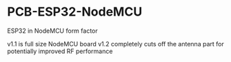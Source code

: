 # PCB-ESP32-NodeMCU

ESP32 in NodeMCU form factor

v1.1 is full size NodeMCU board
v1.2 completely cuts off the antenna part for potentially improved RF performance
